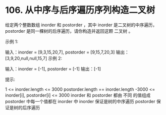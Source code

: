 # 106. 从中序与后序遍历序列构造二叉树
给定两个整数数组 inorder 和 postorder ，其中 inorder 是二叉树的中序遍历， postorder 是同一棵树的后序遍历，请你构造并返回这颗 二叉树 。

 

示例 1:


输入：inorder = [9,3,15,20,7], postorder = [9,15,7,20,3]
输出：[3,9,20,null,null,15,7]
示例 2:

输入：inorder = [-1], postorder = [-1]
输出：[-1]
 

提示:

1 <= inorder.length <= 3000
postorder.length == inorder.length
-3000 <= inorder[i], postorder[i] <= 3000
inorder 和 postorder 都由 不同 的值组成
postorder 中每一个值都在 inorder 中
inorder 保证是树的中序遍历
postorder 保证是树的后序遍历
